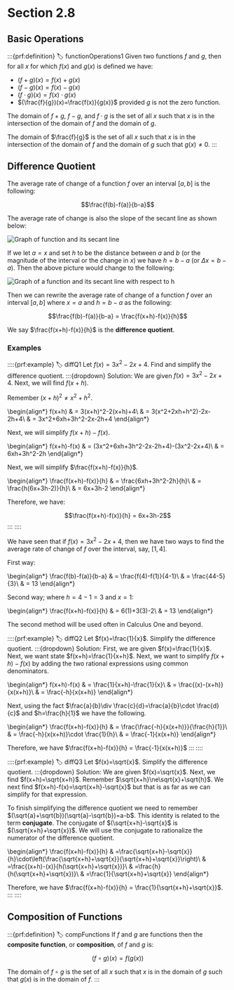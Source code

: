 # Section 2.8

## Basic Operations

:::{prf:definition}
:label: functionOperations1
Given two functions $f$ and $g$, then for all $x$ for which $f(x)$ and $g(x)$ is defined we have:
* $(f+g)(x)=f(x)+g(x)$
* $(f-g)(x)=f(x)-g(x)$
* $(f\cdot g)(x)=f(x)\cdot g(x)$
* $(\frac{f}{g})(x)=\frac{f(x)}{g(x)}$ provided $g$ is not the zero function.

The domain of $f+g$, $f-g$, and $f\cdot g$ is the set of all $x$ such that $x$ is in the intersection of the domain of $f$ and the domain of $g$.

The domain of $\frac{f}{g}$ is the set of all $x$ such that $x$ is in the intersection of the domain of $f$ and the domain of $g$ such that $g(x)\ne 0$.
:::

## Difference Quotient

The average rate of change of a function $f$ over an interval $[a,b]$ is the following:

$$\frac{f(b)-f(a)}{b-a}$$

The average rate of change is also the slope of the secant line as shown below:

![Graph of function and its secant line](images/secantLine1.png)

If we let $a=x$ and set $h$ to be the distance between $a$ and $b$ (or the magnitude of the interval or the change in $x$) we have $h=b-a$ (or $\Delta x = b-a$). Then the above picture would change to the following:

![Graph of a function and its secant line with respect to h](images/secantLine2.png)

Then we can rewrite the average rate of change of a function $f$ over an interval $[a,b]$ where $x=a$ and $h=b-a$ as the following:

$$\frac{f(b)-f(a)}{b-a} = \frac{f(x+h)-f(x)}{h}$$

We say $\frac{f(x+h)-f(x)}{h}$ is the **difference quotient**.

### Examples

::::{prf:example}
:label: diffQ1
Let $f(x)=3x^2-2x+4$. Find and simplify the difference quotient.
:::{dropdown} Solution:
We are given $f(x)=3x^2-2x+4$. Next, we will find $f(x+h)$.

Remember $(x+h)^2\ne x^2 +h^2$.

\begin{align*}
    f(x+h) & = 3(x+h)^2-2(x+h)+4\\
    & = 3(x^2+2xh+h^2)-2x-2h+4\\
    & = 3x^2+6xh+3h^2-2x-2h+4
\end{align*}

Next, we will simplify $f(x+h)-f(x)$.

\begin{align*}
    f(x+h)-f(x) & = (3x^2+6xh+3h^2-2x-2h+4)-(3x^2-2x+4)\\
    & = 6xh+3h^2-2h
\end{align*}

Next, we will simplify $\frac{f(x+h)-f(x)}{h}$.

\begin{align*}
    \frac{f(x+h)-f(x)}{h} & = \frac{6xh+3h^2-2h}{h}\\
    & = \frac{h(6x+3h-2)}{h}\\
    & = 6x+3h-2
\end{align*}

Therefore, we have:

$$\frac{f(x+h)-f(x)}{h} = 6x+3h-2$$
:::
::::

We have seen that if $f(x)=3x^2-2x+4$, then we have two ways to find the average rate of change of $f$ over the interval, say, $[1,4]$.

First way:

\begin{align*}
    \frac{f(b)-f(a)}{b-a} & = \frac{f(4)-f(1)}{4-1}\\
    & = \frac{44-5}{3}\\
    & = 13
\end{align*}

Second way; where $h=4-1=3$ and $x=1$:

\begin{align*}
    \frac{f(x+h)-f(x)}{h} & = 6(1)+3(3)-2\\
    & = 13
\end{align*}

The second method will be used often in Calculus One and beyond.

::::{prf:example}
:label: diffQ2
Let $f(x)=\frac{1}{x}$. Simplify the difference quotient.
:::{dropdown} Solution:
First, we are given $f(x)=\frac{1}{x}$. Next, we want state $f(x+h)=\frac{1}{x+h}$. Next, we want to simplify $f(x+h)-f(x)$ by adding the two rational expressions using common denominators.

\begin{align*}
    f(x+h)-f(x) & = \frac{1}{x+h)-\frac{1}{x}\\
    & = \frac{(x)-(x+h)}{x(x+h)}\\
    & = \frac{-h}{x(x+h)}
\end{align*}

Next, using the fact $\frac{a}{b}\div \frac{c}{d}=\frac{a}{b}\cdot \frac{d}{c}$ and $h=\frac{h}{1}$ we have the following.

\begin{align*}
    \frac{f(x+h)-f(x)}{h} & = \frac{\frac{-h}{x(x+h)}}{\frac{h}{1}}\\
    & = \frac{-h}{x(x+h)}\cdot \frac{1}{h}\\
    & = \frac{-1}{x(x+h)}
\end{align*}

Therefore, we have $\frac{f(x+h)-f(x)}{h} = \frac{-1}{x(x+h)}$
:::
::::

::::{prf:example}
:label: diffQ3
Let $f(x)=\sqrt{x}$. Simplify the difference quotient.
:::{dropdown} Solution:
We are given $f(x)=\sqrt{x}$. Next, we find $f(x+h)=\sqrt{x+h}$. Remember $\sqrt{x+h}\ne\sqrt{x}+\sqrt{h}$. We next find $f(x+h)-f(x)=\sqrt{x+h}-\sqrt{x}$ but that is as far as we can simplify for that expression.

To finish simplifying the difference quotient we need to remember $(\sqrt{a}+\sqrt{b})(\sqrt{a}-\sqrt{b})=a-b$. This identity is related to the term **conjugate**. The conjugate of $(\sqrt{x+h}-\sqrt{x}$ is $(\sqrt{x+h}+\sqrt{x})$. We will use the conjugate to rationalize the numerator of the difference quotient.

\begin{align*}
    \frac{f(x+h)-f(x)}{h} & =\frac{\sqrt{x+h}-\sqrt{x}}{h}\cdot\left(\frac{\sqrt{x+h}+\sqrt{x}}{\sqrt{x+h}+\sqrt{x}}\right)\\
    & =\frac{(x+h)-(x)}{h(\sqrt{x+h}+\sqrt{x})}\\
    & =\frac{h}{h(\sqrt{x+h}+\sqrt{x})}\\
    & =\frac{1}{\sqrt{x+h}+\sqrt{x}}
\end{align*}

Therefore, we have $\frac{f(x+h)-f(x)}{h} = \frac{1}{\sqrt{x+h}+\sqrt{x}}$.
:::
::::

## Composition of Functions

:::{prf:definition}
:label: compFunctions
If $f$ and $g$ are functions then the **composite function**, or **composition**, of $f$ and $g$ is:

$$(f\circ g)(x)=f(g(x))$$

The domain of $f\circ g$ is the set of all $x$ such that $x$ is in the domain of $g$ such that $g(x)$ is in the domain of $f$.
:::